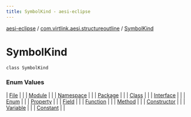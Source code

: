 ```yaml
---
title: SymbolKind - aesi-eclipse
---
```


[aesi-eclipse](../../index.html) / [com.virtlink.aesi.structureoutline](../index.html) / [SymbolKind](.)

# SymbolKind

`class SymbolKind`

### Enum Values

| [File](-file.html) |  |
| [Module](-module.html) |  |
| [Namespace](-namespace.html) |  |
| [Package](-package.html) |  |
| [Class](-class.html) |  |
| [Interface](-interface.html) |  |
| [Enum](-enum.html) |  |
| [Property](-property.html) |  |
| [Field](-field.html) |  |
| [Function](-function.html) |  |
| [Method](-method.html) |  |
| [Constructor](-constructor.html) |  |
| [Variable](-variable.html) |  |
| [Constant](-constant.html) |  |

